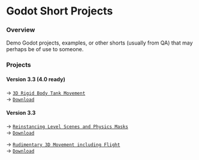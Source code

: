 # Godot Short Projects
### Overview
Demo Godot projects, examples, or other shorts (usually from QA) that may perhaps be of use to someone.  

### Projects
#### Version 3.3 (4.0 ready)
→ [`3D Rigid Body Tank Movement`](https://github.com/Yuminous/Godot-Shorts/tree/main/3.3%20%E2%86%92%20Rigid%20Tank%20Movement)  
→ [`Download`](https://github.com/Yuminous/Godot-Shorts/raw/main/ZIP/3.3-RigidTankMovement.zip)
#### Version 3.3
→ [`Reinstancing Level Scenes and Physics Masks`](https://github.com/Yuminous/Godot-Shorts/tree/main/3.3%20%E2%86%92%20Reinstancing%20Levels%20and%20Physics%20Masks)  
→ [`Download`](https://github.com/Yuminous/Godot-Shorts/raw/main/ZIP/3.3-ReinstancingLevelScenes-PhysicsMasks.zip)

→ [`Rudimentary 3D Movement including Flight`](https://github.com/Yuminous/Godot-Shorts/tree/main/3.3%20%E2%86%92%20Rudimentary%203D%20Movement%20incl.%20Flight)  
→ [`Download`](https://github.com/Yuminous/Godot-Shorts/raw/main/ZIP/3.3-Rudimentary3DMovementFlight.zip)
